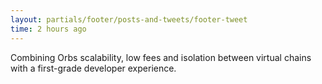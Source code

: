 ```yaml
---
layout: partials/footer/posts-and-tweets/footer-tweet
time: 2 hours ago
---
```


Combining Orbs scalability, low fees and isolation between virtual chains with a first-grade developer experience.
